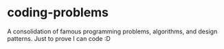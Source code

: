 # coding-problems
A consolidation of famous programming problems, algorithms, and design patterns. Just to prove I can code :D
